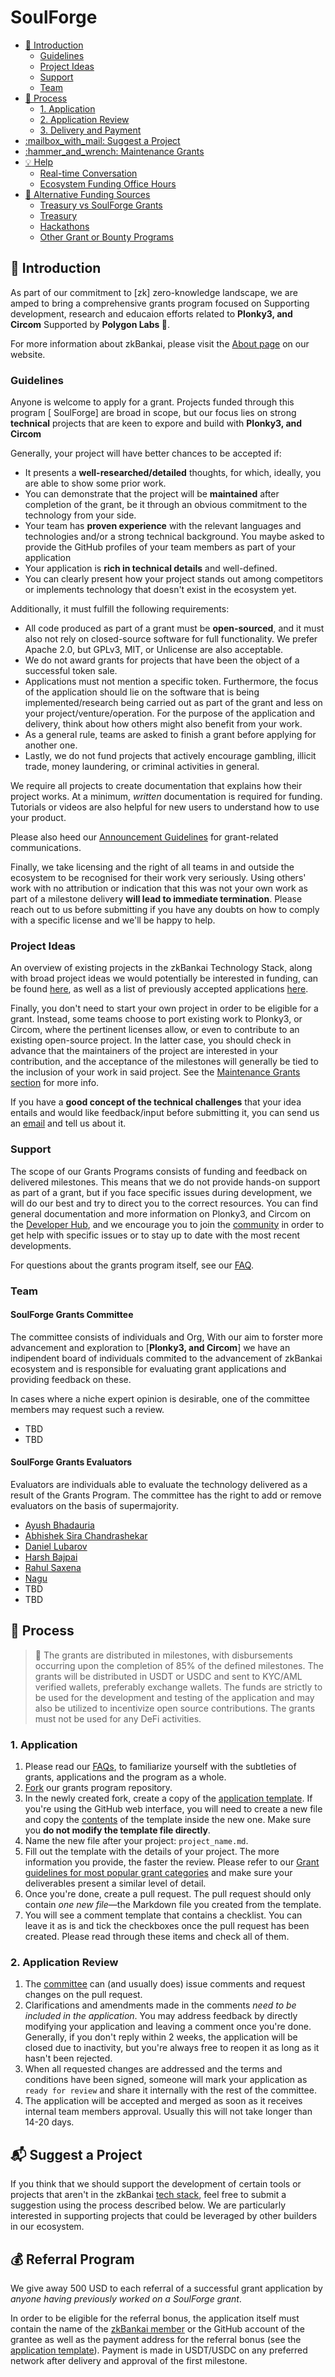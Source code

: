 # SoulForge<!-- omit in toc -->

- [:wave: Introduction](#wave-introduction)
  - [Guidelines](#guidelines)
  - [Project Ideas](#project-ideas)
  - [Support](#support)
  - [Team](#team)
- [:pencil: Process](#pencil-process)
  - [1. Application](#1-application)
  - [2. Application Review](#2-application-review)
  - [3. Delivery and Payment](#3-milestone-delivery-and-payment)
- [:mailbox\_with\_mail: Suggest a Project](#mailbox_with_mail-suggest-a-project)
- [:hammer\_and\_wrench: Maintenance Grants](#hammer_and_wrench-maintenance-grants)
- [:bulb: Help](#bulb-help)
  - [Real-time Conversation](#real-time-conversation)
  - [Ecosystem Funding Office Hours](#ecosystem-funding-office-hours)
- [:rocket: Alternative Funding Sources](#rocket-alternative-funding-sources)
  - [Treasury vs SoulForge Grants](#treasury-vs-soulforge-grants)
  - [Treasury](#treasury)
  - [Hackathons](#hackathons)
  - [Other Grant or Bounty Programs](#other-grant-or-bounty-programs)

## :wave: Introduction

As part of our commitment to [zk] zero-knowledge landscape, we are amped to bring a comprehensive grants program focused on Supporting development, research and educaion efforts related to **Plonky3, and Circom** Supported by **Polygon Labs 💜**.

 For more information about zkBankai, please visit the [About page](https://zkbankai.network/about/) on our website.

### Guidelines

Anyone is welcome to apply for a grant. Projects funded through this program [ SoulForge] are broad in scope, but our focus lies on strong **technical** projects that are keen to expore and build with **Plonky3, and Circom**

Generally, your project will have better chances to be accepted if:

- It presents a **well-researched/detailed** thoughts, for which, ideally, you are able to show some prior work.
- You can demonstrate that the project will be **maintained** after completion of the grant, be it through an obvious commitment to the technology from your side.
- Your team has **proven experience** with the relevant languages and technologies and/or a strong technical background. You maybe asked to provide the GitHub profiles of your team members as part of your application
- Your application is **rich in technical details** and well-defined.
- You can clearly present how your project stands out among competitors or implements technology that doesn't exist in the ecosystem yet.

Additionally, it must fulfill the following requirements:

- All code produced as part of a grant must be **open-sourced**, and it must also not rely on closed-source software for full functionality. We prefer Apache 2.0, but GPLv3, MIT, or Unlicense are also acceptable.
- We do not award grants for projects that have been the object of a successful token sale.
- Applications must not mention a specific token. Furthermore, the focus of the application should lie on the software that is being implemented/research being carried out as part of the grant and less on your project/venture/operation. For the purpose of the application and delivery, think about how others might also benefit from your work.
- As a general rule, teams are asked to finish a grant before applying for another one.
- Lastly, we do not fund projects that actively encourage gambling, illicit trade, money laundering, or criminal activities in general.

We require all projects to create documentation that explains how their project works. At a minimum, _written_ documentation is required for funding. Tutorials or videos are also helpful for new users to understand how to use your product.

Please also heed our [Announcement Guidelines](https://github.com/zkbankai/SoulForge/blob/master/docs/Support%20Docs/announcement-guidelines.md) for grant-related communications.

Finally, we take licensing and the right of all teams in and outside the ecosystem to be recognised for their work very seriously. Using others' work with no attribution or indication that this was not your own work as part of a milestone delivery **will lead to immediate termination**. Please reach out to us before submitting if you have any doubts on how to comply with a specific license and we'll be happy to help.


### Project Ideas

An overview of existing projects in the zkBankai Technology Stack, along with broad project ideas we would potentially be interested in funding, can be found [here](https://wiki.zkbankai.network/docs/build-open-source), as well as a list of previously accepted applications [here](https://github.com/zkbankai/SoulForge/blob/master/applications/index.md).

Finally, you don't need to start your own project in order to be eligible for a grant. Instead, some teams choose to port existing work to Plonky3, or Circom, where the pertinent licenses allow, or even to contribute to an existing open-source project. In the latter case, you should check in advance that the maintainers of the project are interested in your contribution, and the acceptance of the milestones will generally be tied to the inclusion of your work in said project. See the [Maintenance Grants section](#hammer_and_wrench-maintenance-grants) for more info.

If you have a **good concept of the technical challenges** that your idea entails and would like feedback/input before submitting it, you can send us an [email](mailto:gm@zkbankai.com) and tell us about it.

### Support

The scope of our Grants Programs consists of funding and feedback on delivered milestones. This means that we do not provide hands-on support as part of a grant, but if you face specific issues during development, we will do our best and try to direct you to the correct resources. You can find general documentation and more information on Plonky3, and Circom on the [Developer Hub](https://zkbankai.network/developer-hub), and we encourage you to join the [community](https://zkbankai.network/community) in order to get help with specific issues or to stay up to date with the most recent developments.

For questions about the grants program itself, see our [FAQ](docs/faq.md#frequently-asked-questions).

### Team

#### SoulForge Grants Committee<!-- omit in toc -->

The committee consists of individuals and Org, With our aim to forster more advancement and exploration to [**Plonky3, and Circom**] we have an indipendent board of individuals commited to the advancement of zkBankai ecosystem and is responsible for evaluating grant applications and providing feedback on these.

In cases where a niche expert opinion is desirable, one of the committee members may request such a review.

- TBD
- TBD

#### SoulForge Grants Evaluators

Evaluators are individuals able to evaluate the technology delivered as a result of the Grants Program. The committee has the right to add or remove evaluators on the basis of supermajority.

- [Ayush Bhadauria](#)
- [Abhishek Sira Chandrashekar](#)
- [Daniel Lubarov](#)
- [Harsh Bajpai](#)
- [Rahul Saxena](#)
- [Nagu](#)
- TBD
- TBD

## :pencil: Process

> **:loudspeaker:** The grants are distributed in milestones, with disbursements occurring upon the completion of 85% of the defined milestones. The grants will be distributed in USDT or USDC and sent to KYC/AML verified wallets, preferably exchange wallets. The funds are strictly to be used for the development and testing of the application and may also be utilized to incentivize open source contributions. The grants must not be used for any DeFi activities.

### 1. Application

  1. Please read our [FAQs](../faq.md), to familiarize yourself with the subtleties of grants, applications and the program as a whole.
   2. [Fork](https://github.com/zk-bankai/SoulForge) our grants program repository.
   3. In the newly created fork, create a copy of the [application template](applications/application-template.md). If you're using the GitHub web interface, you will need to create a new file and copy the [contents](https://raw.githubusercontent.com/soulforge/soulforge/master/applications/application-template.md) of the template inside the new one. Make sure you **do not modify the template file directly**.
   4. Name the new file after your project: `project_name.md`.
   5. Fill out the template with the details of your project. The more information you provide, the faster the review. Please refer to our [Grant guidelines for most popular grant categories](../Support%20Docs/grant_guidelines_per_category.md) and make sure your deliverables present a similar level of detail.
   6. Once you're done, create a pull request. The pull request should only contain _one new file_—the Markdown file you created from the template.
   7. You will see a comment template that contains a checklist. You can leave it as is and tick the checkboxes once the pull request has been created. Please read through these items and check all of them.


### 2. Application Review

   1. The [committee](/Introduction/team.md) can (and usually does) issue comments and request changes on the pull request.
   2. Clarifications and amendments made in the comments _need to be included in the application_. You may address feedback by directly modifying your application and leaving a comment once you're done. Generally, if you don't reply within 2 weeks, the application will be closed due to inactivity, but you're always free to reopen it as long as it hasn't been rejected.
   3. When all requested changes are addressed and the terms and conditions have been signed, someone will mark your application as `ready for review` and share it internally with the rest of the committee.
   4. The application will be accepted and merged as soon as it receives internal team members approval. Usually this will not take longer than 14-20 days.

## :mailbox_with_mail: Suggest a Project

If you think that we should support the development of certain tools or projects that aren't in the zkBankai [tech stack](https://wiki.zkbankai.network/docs/build-open-source), feel free to submit a suggestion using the process described below. We are particularly interested in supporting projects that could be leveraged by other builders in our ecosystem.

## :moneybag: Referral Program

We give away 500 USD to each referral of a successful grant application by _anyone having previously worked on a SoulForge grant_.

In order to be eligible for the referral bonus, the application itself must contain the name of the [zkBankai member](#) or the GitHub account of the grantee as well as the payment address for the referral bonus (see the [application template](applications/application-template.md)). Payment is made in USDT/USDC on any preferred network after delivery and approval of the first milestone.

